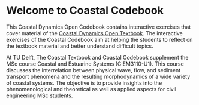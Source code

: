 # Welcome to Coastal Codebook 

This Coastal Dynamics Open Codebook contains interactive exercises that cover material of the [Coastal Dynamics Open Textbook](https://textbooks.open.tudelft.nl/textbooks/catalog/book/37). The interactive exercises of the Coastal Codebook aim at helping the students to reflect on the textbook material and better understand difficult topics. 

At TU Delft, The Coastal Textbook and Coastal Codebook supplement the MSc course Coastal and Estuarine Systems (CIEM3110-U1). This course discusses the interrelation between physical wave, flow, and sediment transport phenomena and the resulting morphodynamics of a wide variety of coastal systems. The objective is to provide insights into the phenomenological and theoretical as well as applied aspects for civil engineering MSc students. 

```{tableofcontents}
```
